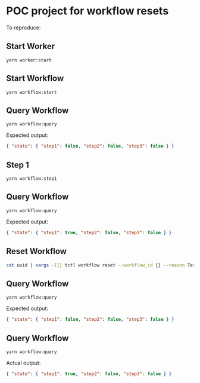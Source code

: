 # POC project for workflow resets

To reproduce:

## Start Worker

```
yarn worker:start
```

## Start Workflow

```
yarn workflow:start
```

## Query Workflow

```
yarn workflow:query
```

Expected output:

```json
{ "state": { "step1": false, "step2": false, "step3": false } }
```

## Step 1

```
yarn workflow:step1
```

## Query Workflow

```
yarn workflow:query
```

Expected output:

```json
{ "state": { "step1": true, "step2": false, "step3": false } }
```

## Reset Workflow

```bash
cat uuid | xargs -I{} tctl workflow reset --workflow_id {} --reason Test-Reset --event_id 3
```

## Query Workflow

```
yarn workflow:query
```

Expected output:

```json
{ "state": { "step1": false, "step2": false, "step3": false } }
```

## Query Workflow

```
yarn workflow:query
```

Actual output:

```json
{ "state": { "step1": true, "step2": false, "step3": false } }
```
